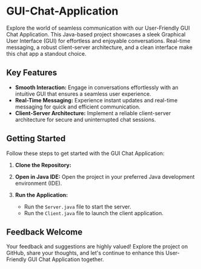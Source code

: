 # GUI-Chat-Application
Explore the world of seamless communication with our User-Friendly GUI Chat Application. This Java-based project showcases a sleek Graphical User Interface (GUI) for effortless and enjoyable conversations. Real-time messaging, a robust client-server architecture, and a clean interface make this chat app a standout choice.

## Key Features

- **Smooth Interaction:** Engage in conversations effortlessly with an intuitive GUI that ensures a seamless user experience.
- **Real-Time Messaging:** Experience instant updates and real-time messaging for quick and efficient communication.
- **Client-Server Architecture:** Implement a reliable client-server architecture for secure and uninterrupted chat sessions.

## Getting Started

Follow these steps to get started with the GUI Chat Application:

1. **Clone the Repository:**
  

2. **Open in Java IDE:**
   Open the project in your preferred Java development environment (IDE).

3. **Run the Application:**
   - Run the `Server.java` file to start the server.
   - Run the `Client.java` file to launch the client application.

## Feedback Welcome

Your feedback and suggestions are highly valued! Explore the project on GitHub, share your thoughts, and let's continue to enhance this User-Friendly GUI Chat Application together.
